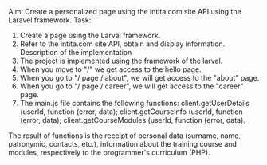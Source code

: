 Aim: Create a personalized page using the intita.com site API using the Laravel framework.
Task:
1. Create a page using the Larval framework.
2. Refer to the intita.com site API, obtain and display information.
Description of the implementation
1. The project is implemented using the framework of the larval.
2. When you move to "/" we get access to the hello page.
3. When you go to "/ page / about", we will get access to the "about" page.
4. When you go to "/ page / career", we will get access to the "career" page.
5. The main.js file contains the following functions:
client.getUserDetails (userId, function (error, data);
client.getCourseInfo (userId, function (error, data);
client.getCourseModules (userId, function (error, data).


The result of functions is the receipt of personal data (surname, name, patronymic,
contacts, etc.), information about the training course and modules, respectively
to the programmer's curriculum (PHP).
